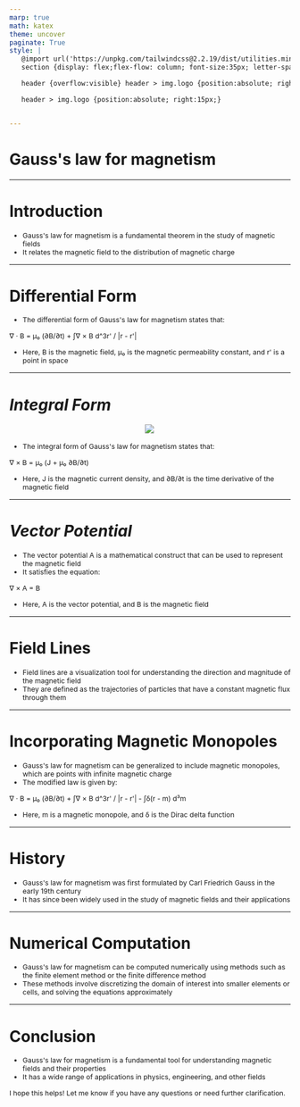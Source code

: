 ```yaml
---
marp: true
math: katex
theme: uncover
paginate: True
style: |
   @import url('https://unpkg.com/tailwindcss@2.2.19/dist/utilities.min.css');
   section {display: flex;flex-flow: column; font-size:35px; letter-spacing:1.4px;}

   header {overflow:visible} header > img.logo {position:absolute; right:15px;}

   header > img.logo {position:absolute; right:15px;}


---
```

<!-- backgroundColor: #8e8585 -->
<!-- _class: lead -->

 # Gauss's law for magnetism

---
<style scoped>p,li {font-size:0.92em}</style>

 # Introduction
- Gauss's law for magnetism is a fundamental theorem in the study of magnetic fields
- It relates the magnetic field to the distribution of magnetic charge


---
<style scoped>p,li {font-size:0.88em}</style>

 # **Differential Form**

- The differential form of Gauss's law for magnetism states that:

∇ · B = μ₀ (∂B/∂t) + ∫∇ × B d^3r' / |r - r'|
- Here, B is the magnetic field, μ₀ is the magnetic permeability constant, and r' is a point in space

---
<style scoped>p,li {font-size:0.84em}</style>

 # _Integral Form_
<div style="display: flex; flex: 1 1 auto; flex-flow: row; min-height: 0"><div style="display: flex; flex: 1 1 auto; justify-content: center;min-height:0;min-width:0; margin-bottom:0.1em;;margin-right:0.15em">
<img style='object-fit: contain; max-height:100%; max-width:100%; background-color: rgba(0,0,0,0);' src='https://upload.wikimedia.org/wikipedia/commons/thumb/1/1e/SurfacesWithAndWithoutBoundary.svg/200px-SurfacesWithAndWithoutBoundary.svg.png'/>
</div>
</div>

- The integral form of Gauss's law for magnetism states that:

∇ × B = μ₀ (J + μ₀ ∂B/∂t)
- Here, J is the magnetic current density, and ∂B/∂t is the time derivative of the magnetic field

---
<style scoped>p,li {font-size:0.84em}</style>

 # _Vector Potential_
- The vector potential A is a mathematical construct that can be used to represent the magnetic field
- It satisfies the equation:

∇ × A = B
- Here, A is the vector potential, and B is the magnetic field


---
<style scoped>p,li {font-size:0.92em}</style>

 # Field Lines
- Field lines are a visualization tool for understanding the direction and magnitude of the magnetic field
- They are defined as the trajectories of particles that have a constant magnetic flux through them


---
<style scoped>p,li {font-size:0.84em}</style>

 # Incorporating Magnetic Monopoles

- Gauss's law for magnetism can be generalized to include magnetic monopoles, which are points with infinite magnetic charge
- The modified law is given by:

∇ · B = μ₀ (∂B/∂t) + ∫∇ × B d^3r' / |r - r'| - ∫δ(r - m) d³m
- Here, m is a magnetic monopole, and δ is the Dirac delta function

---
<style scoped>p,li {font-size:0.92em}</style>

 # History
- Gauss's law for magnetism was first formulated by Carl Friedrich Gauss in the early 19th century
- It has since been widely used in the study of magnetic fields and their applications


---
<style scoped>p,li {font-size:0.92em}</style>

 # Numerical Computation

- Gauss's law for magnetism can be computed numerically using methods such as the finite element method or the finite difference method
- These methods involve discretizing the domain of interest into smaller elements or cells, and solving the equations approximately

---
<style scoped>p,li {font-size:0.88em}</style>

 # Conclusion
- Gauss's law for magnetism is a fundamental tool for understanding magnetic fields and their properties
- It has a wide range of applications in physics, engineering, and other fields

I hope this helps! Let me know if you have any questions or need further clarification.
